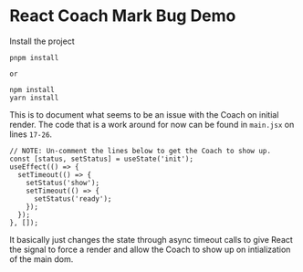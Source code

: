 # React Coach Mark Bug Demo

Install the project

```
pnpm install

or

npm install
yarn install
```

This is to document what seems to be an issue with the Coach on initial render. The code that is a work around for now can be found in `main.jsx` on lines `17-26`.

```
// NOTE: Un-comment the lines below to get the Coach to show up.
const [status, setStatus] = useState('init');
useEffect(() => {
  setTimeout(() => {
    setStatus('show');
    setTimeout(() => {
      setStatus('ready');
    });
  });
}, []);
```

It basically just changes the state through async timeout calls to give React the signal to force a render and allow the Coach to show up on intialization of the main dom.
